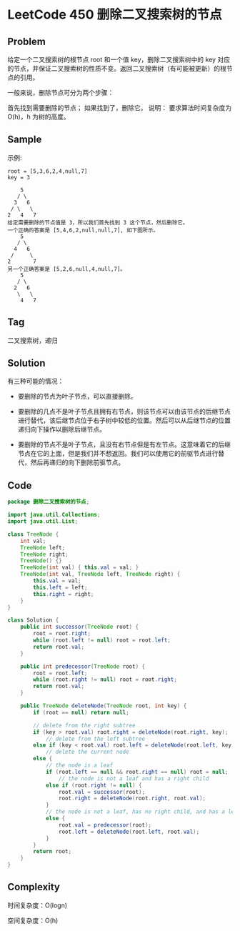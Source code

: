 # LeetCode 450 删除二叉搜索树的节点

## Problem

给定一个二叉搜索树的根节点 root 和一个值 key，删除二叉搜索树中的 key 对应的节点，并保证二叉搜索树的性质不变。返回二叉搜索树（有可能被更新）的根节点的引用。

一般来说，删除节点可分为两个步骤：

首先找到需要删除的节点；
如果找到了，删除它。
说明： 要求算法时间复杂度为 O(h)，h 为树的高度。

## Sample

示例:

```
root = [5,3,6,2,4,null,7]
key = 3

	5
   / \
  3   6
 / \   \
2   4   7
给定需要删除的节点值是 3，所以我们首先找到 3 这个节点，然后删除它。
一个正确的答案是 [5,4,6,2,null,null,7], 如下图所示。
	5
   / \
  4   6
 /     \
2       7
另一个正确答案是 [5,2,6,null,4,null,7]。
	5	
   / \
  2   6
   \   \
    4   7
```

## Tag

二叉搜索树，递归

## Solution

有三种可能的情况：

- 要删除的节点为叶子节点，可以直接删除。


- 
  要删除的几点不是叶子节点且拥有右节点，则该节点可以由该节点的后继节点进行替代，该后继节点位于右子树中较低的位置。然后可以从后继节点的位置递归向下操作以删除后继节点。


- 
  要删除的节点不是叶子节点，且没有右节点但是有左节点。这意味着它的后继节点在它的上面，但是我们并不想返回。我们可以使用它的前驱节点进行替代，然后再递归的向下删除前驱节点。


## Code

```java
package 删除二叉搜索树的节点;

import java.util.Collections;
import java.util.List;

class TreeNode {
    int val;
    TreeNode left;
    TreeNode right;
    TreeNode() {}
    TreeNode(int val) { this.val = val; }
    TreeNode(int val, TreeNode left, TreeNode right) {
        this.val = val;
        this.left = left;
        this.right = right;
    }
}

class Solution {
    public int successor(TreeNode root) {
        root = root.right;
        while (root.left != null) root = root.left;
        return root.val;
    }

    public int predecessor(TreeNode root) {
        root = root.left;
        while (root.right != null) root = root.right;
        return root.val;
    }

    public TreeNode deleteNode(TreeNode root, int key) {
        if (root == null) return null;

        // delete from the right subtree
        if (key > root.val) root.right = deleteNode(root.right, key);
            // delete from the left subtree
        else if (key < root.val) root.left = deleteNode(root.left, key);
            // delete the current node
        else {
            // the node is a leaf
            if (root.left == null && root.right == null) root = null;
                // the node is not a leaf and has a right child
            else if (root.right != null) {
                root.val = successor(root);
                root.right = deleteNode(root.right, root.val);
            }
            // the node is not a leaf, has no right child, and has a left child
            else {
                root.val = predecessor(root);
                root.left = deleteNode(root.left, root.val);
            }
        }
        return root;
    }
}
```

## Complexity

时间复杂度：O(logn)

空间复杂度：O(h)